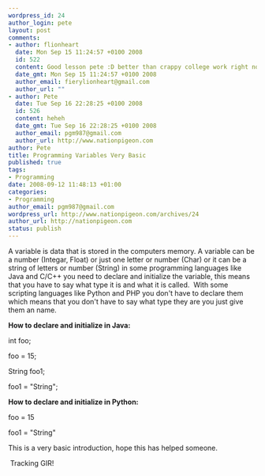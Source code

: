 ```yaml
--- 
wordpress_id: 24
author_login: pete
layout: post
comments: 
- author: flionheart
  date: Mon Sep 15 11:24:57 +0100 2008
  id: 522
  content: Good lesson pete :D better than crappy college work right now :P
  date_gmt: Mon Sep 15 11:24:57 +0100 2008
  author_email: fierylionheart@gmail.com
  author_url: ""
- author: Pete
  date: Tue Sep 16 22:28:25 +0100 2008
  id: 526
  content: heheh
  date_gmt: Tue Sep 16 22:28:25 +0100 2008
  author_email: pgm987@gmail.com
  author_url: http://www.nationpigeon.com
author: Pete
title: Programming Variables Very Basic
published: true
tags: 
- Programming
date: 2008-09-12 11:48:13 +01:00
categories: 
- Programming
author_email: pgm987@gmail.com
wordpress_url: http://www.nationpigeon.com/archives/24
author_url: http://nationpigeon.com
status: publish
---
```

A variable is data that is stored in the computers memory.  A variable can be a number (Integar, Float) or just one letter or number (Char) or it can be a string of letters or number (String) in some programming languages like Java and C/C++ you need to declare and initialize the variable, this means that you have to say what type it is and what it is called.&nbsp; With some scripting languages like Python and PHP you don't have to declare them which means that you don't have to say what type they are you just give them an name.

<strong>How to declare and initialize in Java: </strong>

int foo;

foo = 15;

String foo1;

foo1 = "String";

<strong>How to declare and initialize in Python: </strong>

foo = 15

foo1 = "String"

This is a very basic introduction, hope this has helped someone.

<img src="http://img366.imageshack.us/img366/4719/ep36p3zx7.jpg" alt="" align="middle" /> Tracking GIR!
